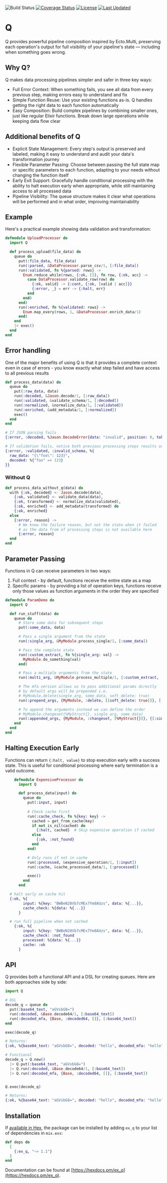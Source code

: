 ![Build Status](https://github.com/gpedic/ex_q/actions/workflows/ci.yml/badge.svg?branch=master)
[![Coverage Status](https://coveralls.io/repos/github/gpedic/ex_q/badge.svg?branch=master)](https://coveralls.io/github/gpedic/ex_q?branch=master)
[![License](https://img.shields.io/hexpm/l/ex_q.svg)](https://github.com/gpedic/ex_q/blob/master/LICENSE.md)
[![Last Updated](https://img.shields.io/github/last-commit/gpedic/ex_q.svg)](https://github.com/gpedic/ex_q/commits/master)

# Q

Q provides powerful pipeline composition inspired by Ecto.Multi, preserving each operation's output for full visibility of your pipeline's state — including when something goes wrong.

## Why Q?

Q makes data processing pipelines simpler and safer in three key ways:
* Full Error Context: When something fails, you see all data from every previous step, making errors easy to understand and fix
* Simple Function Reuse: Use your existing functions as-is. Q handles getting the right data to each function automatically
* Easy Composition: Build complex pipelines by combining smaller ones, just like regular Elixir functions. Break down large operations while keeping data flow clear

## Additional benefits of Q

* Explicit State Management: Every step's output is preserved and labeled, making it easy to understand and audit your data's transformation journey
* Flexible Parameter Passing: Choose between passing the full state map or specific parameters to each function, adapting to your needs without changing the function itself
* Early Exit Support: Gracefully handle conditional processing with the ability to halt execution early when appropriate, while still maintaining access to all processed data
* Pipeline Visibility: The queue structure makes it clear what operations will be performed and in what order, improving maintainability

## Example

Here's a practical example showing data validation and transformation:

```elixir
defmodule UploadProcessor do
  import Q

  def process_upload(file_data) do
    queue do
      put(:file_data, file_data)
      run(:parsed, &DataProcessor.parse_csv/1, [:file_data])
      run(:validated, fn %{parsed: rows} ->
        Enum.reduce_while(rows, {:ok, []}, fn row, {:ok, acc} ->
          case DataProcessor.validate_row(row) do
            {:ok, valid} -> {:cont, {:ok, [valid | acc]}}
            {:error, _} = err -> {:halt, err}
          end
        end)
      end)
      run(:enriched, fn %{validated: rows} ->
        Enum.map_every(rows, 1, &DataProcessor.enrich_data/1)
      end)
    end
    |> exec()
  end
end
```

## Error handling

One of the major benefits of using Q is that it provides a complete context even in case of errors - you know exactly what step failed and have access to all previous results

```elixir
def process_data(data) do
  queue do
    put(:raw_data, data)
    run(:decoded, &Jason.decode/1, [:raw_data])
    run(:validated, &validate_schema/1, [:decoded])
    run(:normalized, &normalize_data/1, [:validated])
    run(:enriched, &add_metadata/1, [:normalized])
    exec()
  end
end

# If JSON parsing fails
{:error, :decoded, %Jason.DecodeError{data: "invalid", position: 0, token: nil}, %{raw_data: "invalid"}}

# If validation fails, notice both previous processing steps results are available
{:error, :validated, :invalid_schema, %{
  raw_data: "{\"foo\": 123}",
  decoded: %{"foo" => 123}
}}

```

### Without Q
```elixir
def process_data_without_q(data) do
  with {:ok, decoded} <- Jason.decode(data),
    {:ok, validated} <- validate_data(data),
    {:ok, transformed} <- normalize_data(validated),
    {:ok, enriched} <- add_metadata(transformed) do
    {:ok, enriched}
  else
    {:error, reason} -> 
      # We know the failure reason, but not the state when it failed
      # as the data from of processing steps is not available here
      {:error, reason}
  end
end
```

## Parameter Passing

Functions in Q can receive parameters in two ways:

1. Full context - by default, functions receive the entire state as a map
2. Specific params - by providing a list of operation keys, functions receive only those values as function arguments in the order they are specified

```elixir
defmodule ParamDemo do
  import Q

  def run_stuff(data) do
    queue do
      # Store some data for subsequent steps
      put(:some_data, data)

      # Pass a single argument from the state
      run(:single_arg, &MyModule.process_single/1, [:some_data])

      # Pass the complete state
      run(:custom_extract, fn %{single_arg: val} ->
        MyModule.do_something(val)
      end)

      # Pass a multiple arguments from the state
      run(:multi_arg, &MyModule.process_multiple/1, [:custom_extract, :some_data])

      # The mfa version allows us to pass additional params directly
      # by default args will be prepended i.e.
      # MyModule.delete(single_arg, some_data, soft_delete: true)
      run(:prepend_args, {MyModule, :delete, [[soft_delete: true]]}, [:single_arg, :some_data])

      # To append the arguments instead we can define the order
      # MyModule.changeset(%MyStruct{}, single_arg, some_data)
      run(:appended_args, {MyModule, :changeset, [%MyStruct{}]}, {[:single_arg, :some_data], order: :append})
    end
  end
end
```

## Halting Execution Early

Functions can return `{:halt, value}` to stop execution early with a success state. This is useful for conditional processing where early termination is a valid outcome.

```elixir
    defmodule ExpensiveProcessor do
      import Q

      def process_data(input) do
        queue do
          put(:input, input)
          
          # Check cache first
          run(:cache_check, fn %{key: key} ->
            cached = get_from_cache(key)
            if not is_nil(cached) do
              {:halt, cached}  # Skip expensive operation if cached
            else
              {:ok, :not_found}
            end
          end)

          # Only runs if not in cache
          run(:processed, &expensive_operation/1, [:input])
          run(:cache, &cache_processed_data/1, [:processed])

          exec()
        end
      end

  # halt early on cache hit
  {:ok, %{
        input: %{key: "BWBeN28Vb7cMEx7Ym8AUzs", data: %{...}},
        cache_check: %{data: %{...}}
      }

  # run full pipeline when not cached
    {:ok, %{
        input: %{key: "BWBeN28Vb7cMEx7Ym8AUzs", data: %{...}},
        cache_check: :not_found
        processed: %{data: %{...}}
        cache: :ok
      }
```

## API

Q provides both a functional API and a DSL for creating queues. Here are both approaches side by side:

```elixir
import Q

# DSL
decode_q = queue do
  put(:base64_text, "aGVsbG8=")
  run(:decoded, &Base.decode64/1, [:base64_text])
  run(:decoded_mfa, {Base, :decoded64, []}, [:base64_text])
end

exec(decode_q)

# Returns:
{:ok, %{base64_text: "aGVsbG8=", decoded: "hello", decoded_mfa: "hello"}}
```

```elixir
# Functional
decode_q = Q.new()
  |> Q.put(:base64_text, "aGVsbG8=")
  |> Q.run(:decoded, &Base.decode64/1, [:base64_text])
  |> Q.run(:decoded_mfa, {Base, :decoded64, []}, [:base64_text])


Q.exec(decode_q)

# Returns:
{:ok, %{base64_text: "aGVsbG8=", decoded: "hello", decoded_mfa: "hello"}}
```

## Installation

If [available in Hex](https://hex.pm/docs/publish), the package can be installed
by adding `ex_q` to your list of dependencies in `mix.exs`:

```elixir
def deps do
  [
    {:ex_q, "~> 1.1"}
  ]
end
```

Documentation can be found at [https://hexdocs.pm/ex_q](https://hexdocs.pm/ex_q).
